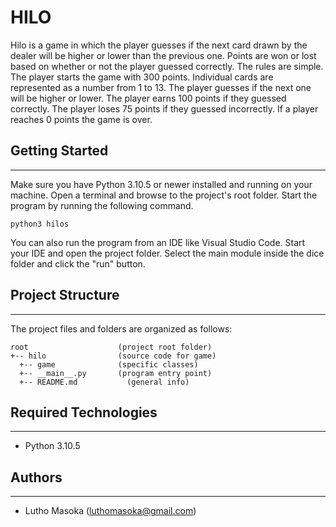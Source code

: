 # HILO
Hilo is a game in which the player guesses if the next card drawn by the dealer will be higher or lower than the previous one. Points are won or lost based on whether or not the player guessed correctly. The rules are simple. The player starts the game with 300 points. Individual cards are represented as a number from 1 to 13. The player guesses if the next one will be higher or lower. The player earns 100 points if they guessed correctly.
The player loses 75 points if they guessed incorrectly.
If a player reaches 0 points the game is over.


## Getting Started
---
Make sure you have Python 3.10.5 or newer installed and running on your machine. Open a terminal and 
browse to the project's root folder. Start the program by running the following command.
```
python3 hilos 
```
You can also run the program from an IDE like Visual Studio Code. Start your IDE and open the 
project folder. Select the main module inside the dice folder and click the "run" button.

## Project Structure
---
The project files and folders are organized as follows:
```
root                    (project root folder)
+-- hilo                (source code for game)
  +-- game              (specific classes)
  +-- __main__.py       (program entry point)
  +-- README.md           (general info)
```

## Required Technologies
---
* Python 3.10.5

## Authors
---
* Lutho Masoka (luthomasoka@gmail.com)
